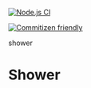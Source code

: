 [![Node.js CI](https://github.com/OurActivities/shower/actions/workflows/publish.yml/badge.svg)](https://github.com/OurActivities/shower/actions/workflows/publish.yml)

[![Commitizen friendly](https://img.shields.io/badge/commitizen-friendly-brightgreen.svg)](http://commitizen.github.io/cz-cli/)

shower
# Shower
